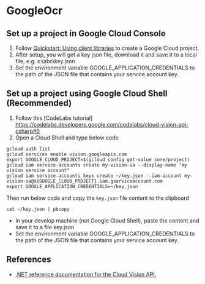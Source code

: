 # GoogleOcr

## Set up a project in Google Cloud Console

1. Follow [Quickstart: Using client libraries](https://cloud.google.com/vision/docs/quickstart-client-libraries) to create a Google Cloud project. 
2. After setup, you will get a key json file, download it and save it to a local file, e.g. c:\abc\key.json
3. Set the environment variable GOOGLE_APPLICATION_CREDENTIALS to the path of the JSON file that contains your service account key. 

## Set up a project using Google Cloud Shell (Recommended)

1. Follow this [CodeLabs tutorial] https://codelabs.developers.google.com/codelabs/cloud-vision-api-csharp#0
2. Open a Cloud Shell and type below code

```
gcloud auth list
gcloud services enable vision.googleapis.com
export GOOGLE_CLOUD_PROJECT=$(gcloud config get-value core/project)
gcloud iam service-accounts create my-vision-sa --display-name "my vision service account"
gcloud iam service-accounts keys create ~/key.json --iam-account my-vision-sa@${GOOGLE_CLOUD_PROJECT}.iam.gserviceaccount.com
export GOOGLE_APPLICATION_CREDENTIALS=~/key.json
```

Then run below code and copy the `key.json` file content to the clipboard
```
cat ~/key.json | pbcopy
```

- In your develop machine (not Google Cloud Shell), paste the content and save it to a file key.json
- Set the environment variable GOOGLE_APPLICATION_CREDENTIALS to the path of the JSON file that contains your service account key. 


## References

- [.NET reference documentation for the Cloud Vision API.](https://googleapis.dev/dotnet/Google.Apis.Vision.v1/latest/api/Google.Apis.Vision.v1.html)
